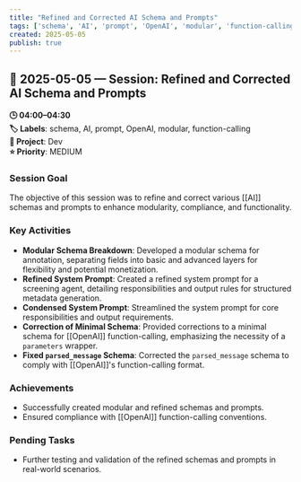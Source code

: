 ```yaml
---
title: "Refined and Corrected AI Schema and Prompts"
tags: ['schema', 'AI', 'prompt', 'OpenAI', 'modular', 'function-calling']
created: 2025-05-05
publish: true
---
```


## 📅 2025-05-05 — Session: Refined and Corrected AI Schema and Prompts

**🕒 04:00–04:30**  
**🏷️ Labels**: schema, AI, prompt, OpenAI, modular, function-calling  
**📂 Project**: Dev  
**⭐ Priority**: MEDIUM  


### Session Goal
The objective of this session was to refine and correct various [[AI]] schemas and prompts to enhance modularity, compliance, and functionality.

### Key Activities
- **Modular Schema Breakdown**: Developed a modular schema for annotation, separating fields into basic and advanced layers for flexibility and potential monetization.
- **Refined System Prompt**: Created a refined system prompt for a screening agent, detailing responsibilities and output rules for structured metadata generation.
- **Condensed System Prompt**: Streamlined the system prompt for core responsibilities and output requirements.
- **Correction of Minimal Schema**: Provided corrections to a minimal schema for [[OpenAI]] function-calling, emphasizing the necessity of a `parameters` wrapper.
- **Fixed `parsed_message` Schema**: Corrected the `parsed_message` schema to comply with [[OpenAI]]'s function-calling format.

### Achievements
- Successfully created modular and refined schemas and prompts.
- Ensured compliance with [[OpenAI]] function-calling conventions.

### Pending Tasks
- Further testing and validation of the refined schemas and prompts in real-world scenarios.
